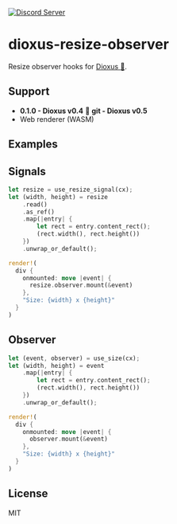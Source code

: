 [![Discord Server](https://img.shields.io/discord/899851952891002890.svg?logo=discord&style=flat-square)](https://discord.gg/sKJSVNSCDJ)

# dioxus-resize-observer
Resize observer hooks for [Dioxus 🧬](https://dioxuslabs.com/).

## Support
- **0.1.0 - Dioxus v0.4** 🧬 **git - Dioxus v0.5**
- Web renderer (WASM)

## Examples

## Signals
```rust
let resize = use_resize_signal(cx);
let (width, height) = resize
    .read()
    .as_ref()
    .map(|entry| {
        let rect = entry.content_rect();
        (rect.width(), rect.height())
    })
    .unwrap_or_default();

render!(
  div { 
    onmounted: move |event| {
      resize.observer.mount(&event)
    },
    "Size: {width} x {height}"
  }
)
```

## Observer
```rust
let (event, observer) = use_size(cx);
let (width, height) = event
    .map(|entry| {
        let rect = entry.content_rect();
        (rect.width(), rect.height())
    })
    .unwrap_or_default();

render!(
  div { 
    onmounted: move |event| {
      observer.mount(&event)
    },
    "Size: {width} x {height}"
  }
)
```

## License
MIT
